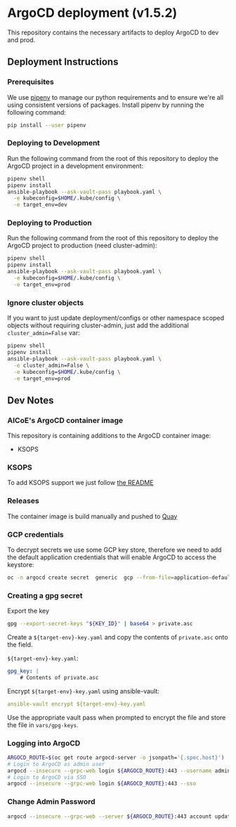 # ArgoCD deployment (v1.5.2)

This repository contains the necessary artifacts to deploy ArgoCD to dev and prod.

## Deployment Instructions

### Prerequisites

We use [pipenv](https://pipenv.readthedocs.io/en/latest/) to manage our
python requirements and to ensure we're all using consistent versions of
packages. Install pipenv by running the following command:

```bash
pip install --user pipenv
```

### Deploying to Development

Run the following command from the root of this repository to deploy the
ArgoCD project in a development environment:

```bash
pipenv shell
pipenv install
ansible-playbook --ask-vault-pass playbook.yaml \
  -e kubeconfig=$HOME/.kube/config \
  -e target_env=dev
```

### Deploying to Production

Run the following command from the root of this repository to deploy the
ArgoCD project to production (need cluster-admin):

```bash
pipenv shell
pipenv install
ansible-playbook --ask-vault-pass playbook.yaml \
  -e kubeconfig=$HOME/.kube/config \
  -e target_env=prod
```

### Ignore cluster objects

If you want to just update deployment/configs or other namespace scoped objects
without requiring cluster-admin, just add the additional `cluster_admin=False` var: 

```bash
pipenv shell
pipenv install
ansible-playbook --ask-vault-pass playbook.yaml \
  -e cluster_admin=False \
  -e kubeconfig=$HOME/.kube/config \
  -e target_env=prod
```

## Dev Notes

### AICoE's ArgoCD container image

This repository is containing additions to the ArgoCD container image:

* KSOPS

### KSOPS

To add KSOPS support we just follow [the README](https://github.com/viaduct-ai/kustomize-sops#argo-cd-integration-)

### Releases

The container image is build manually and pushed to [Quay](https://quay.io/repository/aicoe/argocd)

### GCP credentials

To decrypt secrets we use some GCP key store, therefore we need to add the default application credentials that will
enable ArgoCD to access the keystore:

```bash
oc -n argocd create secret  generic  gcp --from-file=application-default-credentials=application_default_credentials.json
```

### Creating a gpg secret

Export the key

```bash
gpg --export-secret-keys "${KEY_ID}" | base64 > private.asc
```

Create a `${target-env}-key.yaml` and copy the contents of `private.asc` onto the field.

`${target-env}-key.yaml`:

```yaml
gpg_key: |
    # Contents of private.asc
```

Encrypt `${target-env}-key.yaml` using ansible-vault:

```yaml
ansible-vault encrypt ${target-env}-key.yaml
```

Use the appropriate vault pass when prompted to encrypt the file and store
the file in `vars/gpg-keys`.

### Logging into ArgoCD

```bash
ARGOCD_ROUTE=$(oc get route argocd-server -o jsonpath='{.spec.host}')
# Login to ArgoCD as admin user
argocd --insecure --grpc-web login ${ARGOCD_ROUTE}:443 --username admin --password ${ARGOCD_SERVER_PASSWORD}
# Login to ArgoCD via SSO
argocd --insecure --grpc-web login ${ARGOCD_ROUTE}:443 --sso
```

### Change Admin Password

```bash
argocd --insecure --grpc-web --server ${ARGOCD_ROUTE}:443 account update-password --current-password ${ARGOCD_SERVER_PASSWORD} --new-password
```
